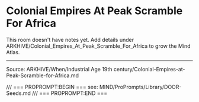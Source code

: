 # Colonial Empires At Peak Scramble For Africa

This room doesn't have notes yet. Add details under ARKHIVE/Colonial_Empires_At_Peak_Scramble_For_Africa to grow the Mind Atlas.

---
Source: ARKHIVE/When/Industrial Age 19th century/Colonial-Empires-at-Peak-Scramble-for-Africa.md

/// === PROPROMPT:BEGIN ===
see: MIND/ProPrompts/Library/DOOR-Seeds.md
/// === PROPROMPT:END ===
